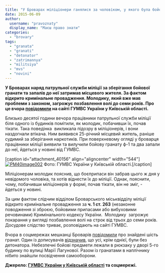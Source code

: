 ```yaml
---
title: "У Броварах міліціонери ганялися за чоловіком, у якого була бойова граната - ФОТО"
date: 2015-06-09
author: 
  username: "pravoznaty"
  display_name: "Маєш право знати"
categories: 
  - "brovary"
tags: 
  - "granata"
  - "granati"
  - "detonator"
  - "zatrimannya"
  - "militsiya"
  - "mvs"
  - "novini"
---
```


**У Броварах наряд патрульної служби міліції за зберігання бойової гранати та запалів до неї затримав місцевого жителя. За фактом відкрито кримінальне провадження. Молодику, який вже мав проблеми з законом, загрожує позбавлення волі до семи років. Про це вчора [повідомили](http://www.mvs.gov.ua/mvs/control/kyivska/uk/publish/article/162095) на сайті ГУМВС України у Київській області.**

Близько десятої години вечора працівники патрульної служби міліції біля одного із будинків помітили, як молодик, побачивши їх, почав тікати. Така поведінка  викликала підозру в міліціонерів, і вони наздогнали втікача. Ним виявився 25-річний місцевий житель, раніше судимий за зберігання наркотиків. При поверхневому огляді у броварця працівники міліції виявили та вилучили бойову гранату ф-1 та два запали до неї, йдеться у новині від ГУМВС.

\[caption id="attachment\_40156" align="aligncenter" width="544"\][![PM40image002](https://mpz.brovary.org/wp-content/uploads/2015/06/PM40image002.jpg)](https://mpz.brovary.org/wp-content/uploads/2015/06/PM40image002.jpg) Фото: ГУМВС України у Київській області.\[/caption\]

Міліціонерам молодик пояснив, що боєприпаси він забрав цього ж дня у невідомого чоловіка, та хотів віднести їх до міліції. Однак, пояснити, чому, побачивши міліціонерів у формі, почав тікати, він не зміг, - йдеться у новині.

За цим фактом слідчим відділом Броварського міськвідділу міліції відкрито кримінальне провадження за **ч. 1 ст. 263** (незаконне поводження зі зброєю, бойовими припасами або вибуховими речовинами) Кримінального кодексу України.  Молодику  загрожує покарання у вигляді позбавлення волі на строк від трьох до семи років. Досудове слідство триває, розповідають на сайті ГУМВС.

Вчора в соцмережах мешканці Броварів [повідомили](https://www.facebook.com/photo.php?fbid=869558463129149&set=a.623821601036171.1073741826.100002250110512&type=1) про знайдені шість гранат. Один із дописувачів [відзначив](https://www.facebook.com/groups/brovary/permalink/1050361388327160/), що усі, крім однієї, були без детонатора. Небезпечні бойові предмети лежали в рюкзаку у дворі 5-го будинку по вулиці Марії Лагунової. Разом із гранатами в наплічнику нібито знайшли посвідчення самооборони.

**Джерело: [ГУМВС України у Київській області](http://www.mvs.gov.ua/mvs/control/kyivska/uk/publish/article/162095) та соцмережі.**
